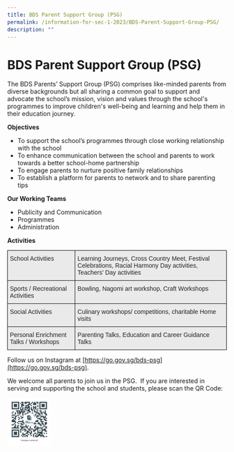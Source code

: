 ```yaml
---
title: BDS Parent Support Group (PSG)
permalink: /information-for-sec-1-2023/BDS-Parent-Support-Group-PSG/
description: ""
---
```

BDS Parent Support Group (PSG)
==============================

The BDS Parents’ Support Group (PSG) comprises like-minded parents from diverse backgrounds but all sharing a common goal to support and advocate the school’s mission, vision and values through the school's programmes to improve children's well-being and learning and help them in their education journey.

  
<b>Objectives</b>

*   To support the school’s programmes through close working relationship with the school
*   To enhance communication between the school and parents to work towards a better school-home partnership
*   To engage parents to nurture positive family relationships
*   To establish a platform for parents to network and to share parenting tips

  
<b>Our Working Teams</b>

*   Publicity and Communication
*   Programmes
*   Administration

  
<b>Activities</b>

<style type="text/css">
.tg  {border-collapse:collapse;border-spacing:0;}
.tg td{border-color:black;border-style:solid;border-width:1px;font-family:Arial, sans-serif;font-size:14px;
  overflow:hidden;padding:10px 5px;word-break:normal;}
.tg th{border-color:black;border-style:solid;border-width:1px;font-family:Arial, sans-serif;font-size:14px;
  font-weight:normal;overflow:hidden;padding:10px 5px;word-break:normal;}
.tg .tg-y7qa{background-color:#EAEAEA;color:#222;text-align:left;vertical-align:top}
</style>
<table class="tg">
<thead>
  <tr>
    <th class="tg-y7qa">School Activities</th>
    <th class="tg-y7qa">Learning Journeys, Cross Country Meet, Festival Celebrations, Racial Harmony Day activities, Teachers’ Day activities</th>
  </tr>
</thead>
<tbody>
  <tr>
    <td class="tg-y7qa">Sports / Recreational Activities</td>
    <td class="tg-y7qa">Bowling, Nagomi art workshop, Craft Workshops</td>
  </tr>
  <tr>
    <td class="tg-y7qa">Social Activities</td>
    <td class="tg-y7qa">Culinary workshops/ competitions, charitable Home visits</td>
  </tr>
  <tr>
    <td class="tg-y7qa">Personal Enrichment Talks / Workshops</td>
    <td class="tg-y7qa">Parenting Talks, Education and Career Guidance Talks</td>
  </tr>
</tbody>
</table>

Follow us on Instagram at [https://go.gov.sg/bds-psg](https://go.gov.sg/bds-psg).  
  
We welcome all parents to join us in the PSG.  If you are interested in serving and supporting the school and students, please scan the QR Code:


<img src="/images/QR.jpg" style="width:20%">